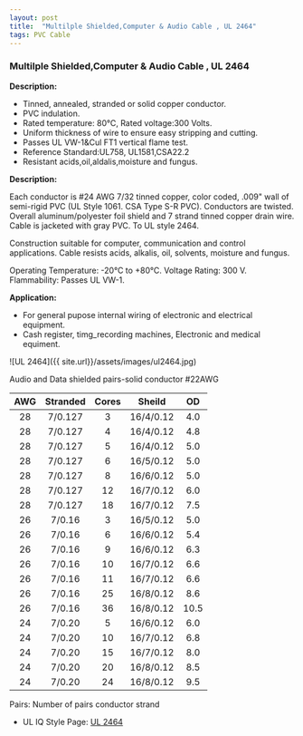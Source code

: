 ```yaml
---
layout: post
title:  "Multilple Shielded,Computer & Audio Cable , UL 2464"
tags: PVC Cable
---
```


### Multilple Shielded,Computer & Audio Cable , UL 2464

__Description:__

* Tinned, annealed, stranded or solid copper conductor.
* PVC indulation.
* Rated temperature: 80℃, Rated voltage:300 Volts.
* Uniform thickness of wire to ensure easy stripping and cutting.
* Passes UL VW-1&Cul FT1 vertical flame test.
* Reference Standard:UL758, UL1581,CSA22.2 
* Resistant acids,oil,aldalis,moisture and fungus.


__Description:__

Each conductor is #24 AWG 7/32 tinned copper, color coded, .009" wall of semi-rigid PVC (UL Style 1061. CSA Type S-R PVC). Conductors are twisted. Overall aluminum/polyester foil shield and 7 strand tinned copper drain wire. Cable is jacketed with gray PVC. To UL style 2464.

Construction suitable for computer, communication and control applications. Cable resists acids, alkalis, oil, solvents, moisture and fungus.

Operating Temperature: -20°C to +80°C. 
Voltage Rating: 300 V. 
Flammability: Passes UL VW-1.

__Application:__

* For general pupose internal wiring of electronic and electrical equipment. 
* Cash register, timg_recording machines, Electronic and medical equiment.

![UL 2464]({{ site.url}}/assets/images/ul2464.jpg)

Audio and Data shielded pairs-solid conductor #22AWG

AWG | Stranded | Cores | Sheild | OD
:-: | :-: | :-: | :-: | :-:
28 | 7/0.127 | 3 | 16/4/0.12 | 4.0
28 | 7/0.127 | 4 | 16/4/0.12 | 4.8
28 | 7/0.127 | 5 | 16/4/0.12 | 5.0
28 | 7/0.127 | 6 | 16/5/0.12 | 5.0
28 | 7/0.127 | 8 | 16/6/0.12 | 5.0
28 | 7/0.127 | 12 | 16/7/0.12 | 6.0
28 | 7/0.127 | 18 | 16/7/0.12 | 7.5
26 | 7/0.16 | 3 | 16/5/0.12 | 5.0
26 | 7/0.16 | 6 | 16/6/0.12 | 5.4
26 | 7/0.16 | 9 | 16/6/0.12 | 6.3
26 | 7/0.16 | 10 | 16/7/0.12 | 6.6
26 | 7/0.16 | 11 | 16/7/0.12 | 6.6
26 | 7/0.16 | 25 | 16/8/0.12 | 8.6
26 | 7/0.16 | 36 | 16/8/0.12 | 10.5
24 | 7/0.20 | 5 | 16/6/0.12 | 6.0
24 | 7/0.20 | 10 | 16/7/0.12 | 6.8
24 | 7/0.20 | 15 | 16/7/0.12 | 8.0
24 | 7/0.20 | 20 | 16/8/0.12 | 8.5
24 | 7/0.20 | 24 | 16/8/0.12 | 9.5


Pairs: Number of pairs conductor strand

* UL IQ Style Page: [UL 2464](http://iq.ul.com/awm/stylepage.aspx?Style=2464)